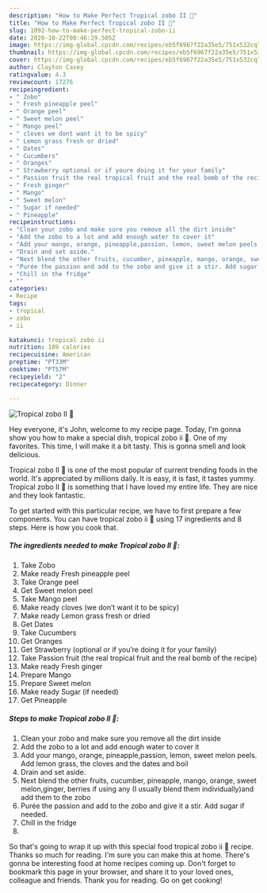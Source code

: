 ```yaml
---
description: "How to Make Perfect Tropical zobo II 🌴"
title: "How to Make Perfect Tropical zobo II 🌴"
slug: 1092-how-to-make-perfect-tropical-zobo-ii
date: 2020-10-22T00:46:29.505Z
image: https://img-global.cpcdn.com/recipes/eb5f6967f22a35e5/751x532cq70/tropical-zobo-ii-🌴-recipe-main-photo.jpg
thumbnail: https://img-global.cpcdn.com/recipes/eb5f6967f22a35e5/751x532cq70/tropical-zobo-ii-🌴-recipe-main-photo.jpg
cover: https://img-global.cpcdn.com/recipes/eb5f6967f22a35e5/751x532cq70/tropical-zobo-ii-🌴-recipe-main-photo.jpg
author: Clayton Casey
ratingvalue: 4.3
reviewcount: 17276
recipeingredient:
- " Zobo"
- " Fresh pineapple peel"
- " Orange peel"
- " Sweet melon peel"
- " Mango peel"
- " cloves we dont want it to be spicy"
- " Lemon grass fresh or dried"
- " Dates"
- " Cucumbers"
- " Oranges"
- " Strawberry optional or if youre doing it for your family"
- " Passion fruit the real tropical fruit and the real bomb of the recipe"
- " Fresh ginger"
- " Mango"
- " Sweet melon"
- " Sugar if needed"
- " Pineapple"
recipeinstructions:
- "Clean your zobo and make sure you remove all the dirt inside"
- "Add the zobo to a lot and add enough water to cover it"
- "Add your mango, orange, pineapple,passion, lemon, sweet melon peels. Add lemon grass, the cloves and the dates and boil"
- "Drain and set aside."
- "Next blend the other fruits, cucumber, pineapple, mango, orange, sweet melon,ginger, berries if using any (I usually blend them individually)and add them to the zobo"
- "Purée the passion and add to the zobo and give it a stir. Add sugar if needed."
- "Chill in the fridge"
- ""
categories:
- Recipe
tags:
- tropical
- zobo
- ii

katakunci: tropical zobo ii 
nutrition: 189 calories
recipecuisine: American
preptime: "PT33M"
cooktime: "PT57M"
recipeyield: "2"
recipecategory: Dinner

---
```



![Tropical zobo II 🌴](https://img-global.cpcdn.com/recipes/eb5f6967f22a35e5/751x532cq70/tropical-zobo-ii-🌴-recipe-main-photo.jpg)

Hey everyone, it's John, welcome to my recipe page. Today, I'm gonna show you how to make a special dish, tropical zobo ii 🌴. One of my favorites. This time, I will make it a bit tasty. This is gonna smell and look delicious.



Tropical zobo II 🌴 is one of the most popular of current trending foods in the world. It's appreciated by millions daily. It is easy, it is fast, it tastes yummy. Tropical zobo II 🌴 is something that I have loved my entire life. They are nice and they look fantastic.


To get started with this particular recipe, we have to first prepare a few components. You can have tropical zobo ii 🌴 using 17 ingredients and 8 steps. Here is how you cook that.

<!--inarticleads1-->

##### The ingredients needed to make Tropical zobo II 🌴:

1. Take  Zobo
1. Make ready  Fresh pineapple peel
1. Take  Orange peel
1. Get  Sweet melon peel
1. Take  Mango peel
1. Make ready  cloves (we don’t want it to be spicy)
1. Make ready  Lemon grass fresh or dried
1. Get  Dates
1. Take  Cucumbers
1. Get  Oranges
1. Get  Strawberry (optional or if you’re doing it for your family)
1. Take  Passion fruit (the real tropical fruit and the real bomb of the recipe)
1. Make ready  Fresh ginger
1. Prepare  Mango
1. Prepare  Sweet melon
1. Make ready  Sugar (if needed)
1. Get  Pineapple




<!--inarticleads2-->

##### Steps to make Tropical zobo II 🌴:

1. Clean your zobo and make sure you remove all the dirt inside
1. Add the zobo to a lot and add enough water to cover it
1. Add your mango, orange, pineapple,passion, lemon, sweet melon peels. Add lemon grass, the cloves and the dates and boil
1. Drain and set aside.
1. Next blend the other fruits, cucumber, pineapple, mango, orange, sweet melon,ginger, berries if using any (I usually blend them individually)and add them to the zobo
1. Purée the passion and add to the zobo and give it a stir. Add sugar if needed.
1. Chill in the fridge
1. 




So that's going to wrap it up with this special food tropical zobo ii 🌴 recipe. Thanks so much for reading. I'm sure you can make this at home. There's gonna be interesting food at home recipes coming up. Don't forget to bookmark this page in your browser, and share it to your loved ones, colleague and friends. Thank you for reading. Go on get cooking!
